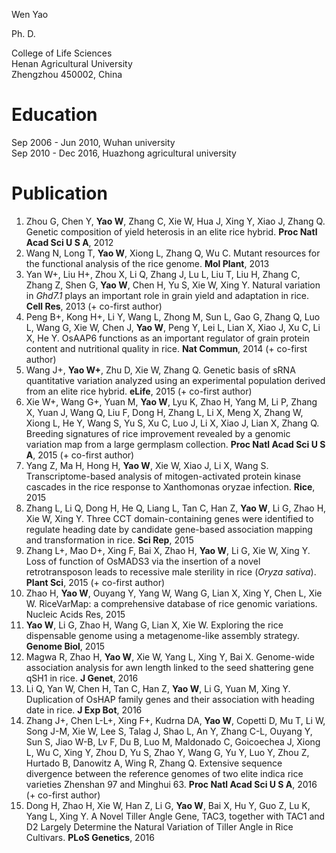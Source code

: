 

Wen Yao  

Ph. D.  

College of Life Sciences  
Henan Agricultural University  
Zhengzhou 450002, China  

# Education  
Sep 2006 - Jun 2010, Wuhan university  
Sep 2010 - Dec 2016, Huazhong agricultural university  

# Publication  
1. Zhou G, Chen Y, **Yao W**, Zhang C, Xie W, Hua J, Xing Y, Xiao J, Zhang Q. Genetic composition of yield heterosis in an elite rice hybrid. **Proc Natl Acad Sci U S A**, 2012  
2. Wang N, Long T, **Yao W**, Xiong L, Zhang Q, Wu C. Mutant resources for the functional analysis of the rice genome. **Mol Plant**, 2013  
3. Yan W+, Liu H+, Zhou X, Li Q, Zhang J, Lu L, Liu T, Liu H, Zhang C, Zhang Z, Shen G, **Yao W**, Chen H, Yu S, Xie W, Xing Y. Natural variation in *Ghd7.1* plays an important role in grain yield and adaptation in rice. **Cell Res**, 2013 (+ co-first author)  
4. Peng B+, Kong H+, Li Y, Wang L, Zhong M, Sun L, Gao G, Zhang Q, Luo L, Wang G, Xie W, Chen J, **Yao W**, Peng Y, Lei L, Lian X, Xiao J, Xu C, Li X, He Y. OsAAP6 functions as an important regulator of grain protein content and nutritional quality in rice. **Nat Commun**, 2014 (+ co-first author)  
5. Wang J+, **Yao W+**, Zhu D, Xie W, Zhang Q. Genetic basis of sRNA quantitative variation analyzed using an experimental population derived from an elite rice hybrid. **eLife**, 2015 (+ co-first author)  
6. Xie W+, Wang G+, Yuan M, **Yao W**, Lyu K, Zhao H, Yang M, Li P, Zhang X, Yuan J, Wang Q, Liu F, Dong H, Zhang L, Li X, Meng X, Zhang W, Xiong L, He Y, Wang S, Yu S, Xu C, Luo J, Li X, Xiao J, Lian X, Zhang Q. Breeding signatures of rice improvement revealed by a genomic variation map from a large germplasm collection. **Proc Natl Acad Sci U S A**, 2015 (+ co-first author)  
7. Yang Z, Ma H, Hong H, **Yao W**, Xie W, Xiao J, Li X, Wang S. Transcriptome-based analysis of mitogen-activated protein kinase cascades in the rice response to Xanthomonas oryzae infection. **Rice**, 2015  
8. Zhang L, Li Q, Dong H, He Q, Liang L, Tan C, Han Z, **Yao W**, Li G, Zhao H, Xie W, Xing Y. Three CCT domain-containing genes were identified to regulate heading date by candidate gene-based association mapping and transformation in rice. **Sci Rep**, 2015  
9. Zhang L+, Mao D+, Xing F, Bai X, Zhao H, **Yao W**, Li G, Xie W, Xing Y. Loss of function of OsMADS3 via the insertion of a novel retrotransposon leads to recessive male sterility in rice (*Oryza sativa*). **Plant Sci**, 2015 (+ co-first author)  
10. Zhao H, **Yao W**, Ouyang Y, Yang W, Wang G, Lian X, Xing Y, Chen L, Xie W. RiceVarMap: a comprehensive database of rice genomic variations. Nucleic Acids Res, 2015  
11. **Yao W**, Li G, Zhao H, Wang G, Lian X, Xie W. Exploring the rice dispensable genome using a metagenome-like assembly strategy. **Genome Biol**, 2015  
12. Magwa R, Zhao H, **Yao W**, Xie W, Yang L, Xing Y, Bai X. Genome-wide association analysis for awn length linked to the seed shattering gene qSH1 in rice. **J Genet**, 2016  
13.	Li Q, Yan W, Chen H, Tan C, Han Z, **Yao W**, Li G, Yuan M, Xing Y. Duplication of OsHAP family genes and their association with heading date in rice. **J Exp Bot**, 2016  
14.	Zhang J+, Chen L-L+, Xing F+, Kudrna DA, **Yao W**, Copetti D, Mu T, Li W, Song J-M, Xie W, Lee S, Talag J, Shao L, An Y, Zhang C-L, Ouyang Y, Sun S, Jiao W-B, Lv F, Du B, Luo M, Maldonado C, Goicoechea J, Xiong L, Wu C, Xing Y, Zhou D, Yu S, Zhao Y, Wang G, Yu Y, Luo Y, Zhou Z, Hurtado B, Danowitz A, Wing R, Zhang Q. Extensive sequence divergence between the reference genomes of two elite indica rice varieties Zhenshan 97 and Minghui 63. **Proc Natl Acad Sci U S A**, 2016 (+ co-first author)  
15.	Dong H, Zhao H, Xie W, Han Z, Li G, **Yao W**, Bai X, Hu Y, Guo Z, Lu K, Yang L, Xing Y. A Novel Tiller Angle Gene, TAC3, together with TAC1 and D2 Largely Determine the Natural Variation of Tiller Angle in Rice Cultivars. **PLoS Genetics**, 2016  

